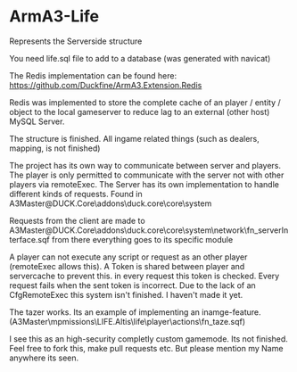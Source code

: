 # ArmA3-Life



Represents the Serverside structure



You need life.sql file to add to a database (was generated with navicat)



The Redis implementation can be found here: https://github.com/Duckfine/ArmA3.Extension.Redis



Redis was implemented to store the complete cache of an player / entity / object to the local gameserver to reduce lag to an external (other host) MySQL Server.


The structure is finished. All ingame related things (such as dealers, mapping, is not finished)



The project has its own way to communicate between server and players. The player is only permitted to communicate with the server not with other players via remoteExec.
The Server has its own implementation to handle different kinds of requests. Found in A3Master\@DUCK.Core\addons\duck.core\core\system


Requests from the client are made to A3Master\@DUCK.Core\addons\duck.core\core\system\network\fn_serverInterface.sqf from there everything goes to its specific module



A player can not execute any script or request as an other player (remoteExec allows this). A Token is shared between player and servercache to prevent this. in every request this token is checked. Every request fails when the sent token is incorrect.
Due to the lack of an CfgRemoteExec this system isn't finished. I haven't made it yet.



The tazer works. Its an example of implementing an inamge-feature. (A3Master\mpmissions\LIFE.Altis\life\player\actions\fn_taze.sqf)



I see this as an high-security completly custom gamemode. Its not finished. Feel free to fork this, make pull requests etc. But please mention my Name anywhere its seen.

